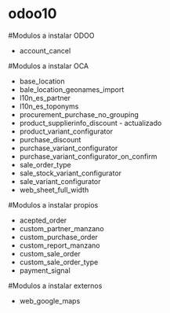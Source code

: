 # odoo10

#Modulos a instalar ODOO
<ul>
<li>account_cancel</li>
</ul>


#Modulos a instalar OCA
<ul>
<li>base_location</li>
<li>bale_location_geonames_import</li>
<li>l10n_es_partner</li>
<li>l10n_es_toponyms</li>
<li>procurement_purchase_no_grouping</li>
<li>product_supplierinfo_discount - actualizado</li>
<li>product_variant_configurator</li>
<li>purchase_discount</li>
<li>purchase_variant_configurator</li>
<li>purchase_variant_configurator_on_confirm</li>
<li>sale_order_type</li>
<li>sale_stock_variant_configurator</li>
<li>sale_variant_configurator</li>
<li>web_sheet_full_width</li>
</ul>

#Modulos a instalar propios
<ul>
<li>acepted_order</li>
<li>custom_partner_manzano</li>
<li>custom_purchase_order</li>
<li>custom_report_manzano</li>
<li>custom_sale_order</li>
<li>custom_sale_order_type</li>
<li>payment_signal</li>
</ul>

#Modulos a instalar externos
<ul>
<li>web_google_maps</li>
</ul>